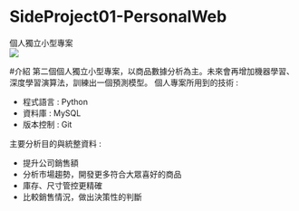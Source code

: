 # SideProject01-PersonalWeb
個人獨立小型專案<br>
<img src="https://github.com/Crystal9202/SideProject02-DataAnalysis/blob/master/project.png"></img>

#介紹
第二個個人獨立小型專案，以商品數據分析為主。未來會再增加機器學習、深度學習演算法，訓練出一個預測模型。
個人專案所用到的技術 : 
<ul>
<li>程式語言 : Python</li> 
<li>資料庫 : MySQL</li>
<li>版本控制 : Git</li>
</ul>
主要分析目的與統整資料 :
<ul>
<li>提升公司銷售額</li>
<li>分析市場趨勢，開發更多符合大眾喜好的商品</li>
<li>庫存、尺寸管控更精確</li>
<li>比較銷售情況，做出決策性的判斷</li>
</ul>
